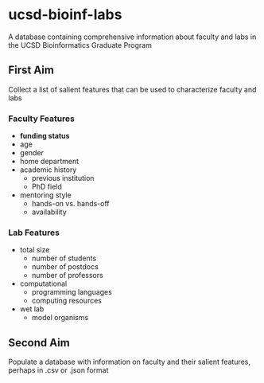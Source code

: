 # ucsd-bioinf-labs
A database containing comprehensive information about faculty and labs in the UCSD Bioinformatics Graduate Program

## First Aim
Collect a list of salient features that can be used to characterize faculty and labs

### Faculty Features
- **funding status**
- age
- gender
- home department
- academic history
  - previous institution
  - PhD field
- mentoring style
  - hands-on vs. hands-off
  - availability

### Lab Features
- total size
  - number of students
  - number of postdocs
  - number of professors
- computational
  - programming languages
  - computing resources
- wet lab
  - model organisms

## Second Aim
Populate a database with information on faculty and their salient features, perhaps in .csv or .json format

